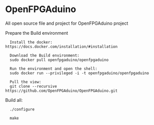 # OpenFPGAduino
All open source file and project for OpenFPGAduino project

Prepare the Build environment

      Install the docker: https://docs.docker.com/installation/#installation

      Download the Build environment: 
      sudo docker pull openfpgaduino/openfpgaduino

      Run the environment and open the shell:
      sudo docker run --privileged -i -t openfpgaduino/openfpgaduino

      Pull the view:
      git clone --recursive https://github.com/OpenFPGAduino/OpenFPGAduino.git

Build all:

      ./configure

      make

